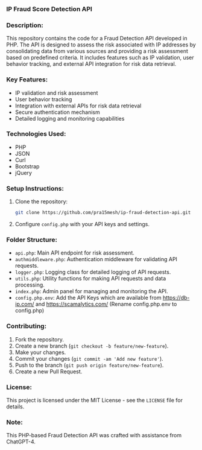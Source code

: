 ### IP Fraud Score Detection API

### Description:
This repository contains the code for a Fraud Detection API developed in PHP. The API is designed to assess the risk associated with IP addresses by consolidating data from various sources and providing a risk assessment based on predefined criteria. It includes features such as IP validation, user behavior tracking, and external API integration for risk data retrieval.

### Key Features:
- IP validation and risk assessment
- User behavior tracking
- Integration with external APIs for risk data retrieval
- Secure authentication mechanism
- Detailed logging and monitoring capabilities

### Technologies Used:
- PHP
- JSON
- Curl
- Bootstrap
- jQuery

### Setup Instructions:
1. Clone the repository:
   ```sh
   git clone https://github.com/pra15mesh/ip-fraud-detection-api.git
   ```
2. Configure `config.php` with your API keys and settings.

### Folder Structure:
- `api.php`: Main API endpoint for risk assessment.
- `authmiddleware.php`: Authentication middleware for validating API requests.
- `logger.php`: Logging class for detailed logging of API requests.
- `utils.php`: Utility functions for making API requests and data processing.
- `index.php`: Admin panel for managing and monitoring the API.
- `config.php.env`: Add the API Keys which are available from https://db-ip.com/ and https://scamalytics.com/ (Rename config.php.env to config.php)

### Contributing:
1. Fork the repository.
2. Create a new branch (`git checkout -b feature/new-feature`).
3. Make your changes.
4. Commit your changes (`git commit -am 'Add new feature'`).
5. Push to the branch (`git push origin feature/new-feature`).
6. Create a new Pull Request.

### License:
This project is licensed under the MIT License - see the `LICENSE` file for details.

### Note:
This PHP-based Fraud Detection API was crafted with assistance from ChatGPT-4.
